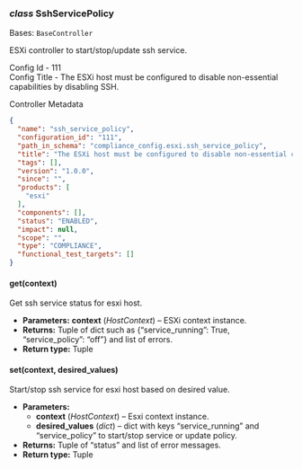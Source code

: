### *class* SshServicePolicy

Bases: `BaseController`

ESXi controller to start/stop/update ssh service.

Config Id - 111
<br/>
Config Title - The ESXi host must be configured to disable non-essential capabilities by disabling SSH.
<br/>

Controller Metadata
```json
{
  "name": "ssh_service_policy",
  "configuration_id": "111",
  "path_in_schema": "compliance_config.esxi.ssh_service_policy",
  "title": "The ESXi host must be configured to disable non-essential capabilities by disabling SSH",
  "tags": [],
  "version": "1.0.0",
  "since": "",
  "products": [
    "esxi"
  ],
  "components": [],
  "status": "ENABLED",
  "impact": null,
  "scope": "",
  "type": "COMPLIANCE",
  "functional_test_targets": []
}
```

#### get(context)

Get ssh service status for esxi host.

* **Parameters:**
  **context** (*HostContext*) – ESXi context instance.
* **Returns:**
  Tuple of dict such as {“service_running”: True, “service_policy”: “off”} and list of errors.
* **Return type:**
  Tuple

#### set(context, desired_values)

Start/stop ssh service for esxi host based on desired value.

* **Parameters:**
  * **context** (*HostContext*) – Esxi context instance.
  * **desired_values** (*dict*) – dict with keys “service_running” and “service_policy” to start/stop service or update policy.
* **Returns:**
  Tuple of “status” and list of error messages.
* **Return type:**
  Tuple
